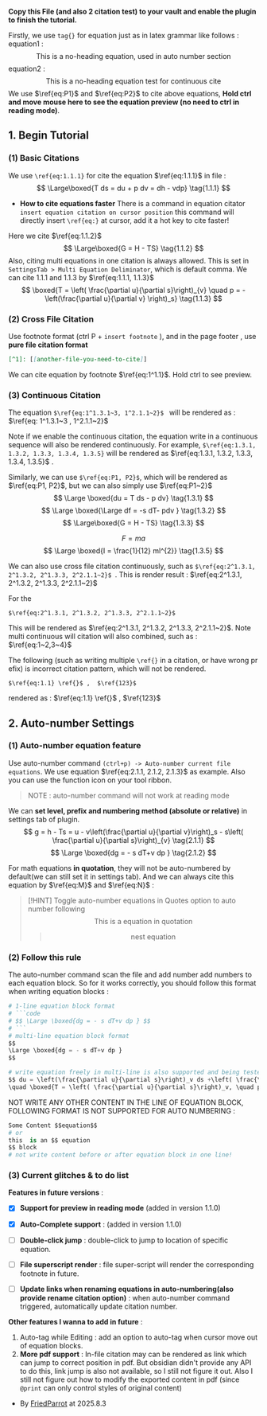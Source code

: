 **Copy this File (and also 2 citation test) to your vault and enable the plugin to finish the tutorial.**

Firstly,  we use `tag{}` for equation just as in latex grammar like follows : 
equation1 : 
$$
\text{This is a no-heading equation, used in auto number section} \tag{P1}
$$
equation2 : 
$$
\text{This is a no-heading equation test for continuous cite} \tag{P2}
$$
We use  $\ref{eq:P1}$ and $\ref{eq:P2}$ to cite above equations, **Hold ctrl and move mouse here to see the equation preview (no need to ctrl in reading mode)**.  

## 1. Begin Tutorial  
### (1) Basic Citations 
We use  `\ref{eq:1.1.1}` for cite the equation $\ref{eq:1.1.1}$ in file : 
$$
\Large\boxed{T ds = du + p dv = dh - vdp} \tag{1.1.1}
$$
- **How to cite equations faster** 
There is a command in equation citator `insert equation citation on cursor position` this command will directly insert `\ref{eq:}` at cursor,  add it a hot key to cite faster! 

Here we cite $\ref{eq:1.1.2}$ 
$$ \Large\boxed{G = H - TS} \tag{1.1.2} $$
Also, citing multi equations in one citation is always allowed. This is set in `SettingsTab > Multi Equation Deliminator`, which is default comma. We can cite  1.1.1 and 1.1.3 by $\ref{eq:1.1.1, 1.1.3}$ 
$$ \boxed{T = \left( \frac{\partial u}{\partial s}\right)_{v} \quad p = - \left(\frac{\partial u}{\partial v} \right)_s} \tag{1.1.3} $$

### (2) Cross File Citation
Use footnote format (ctrl P + `insert footnote` ), and in the page footer , use **pure file citation format** 

```markdown
[^1]: [[another-file-you-need-to-cite]]
```

We can cite equation by footnote $\ref{eq:1^1.1}$. Hold ctrl to see preview. 

### (3) Continuous Citation
The equation `$\ref{eq:1^1.3.1~3, 1^2.1.1~2}$ ` will be rendered  as :  $\ref{eq: 1^1.3.1~3 , 1^2.1.1~2}$ 

Note if we enable the continuous citation, the equation write in a continuous sequence will also be rendered continuously.  For example, `$\ref{eq:1.3.1, 1.3.2, 1.3.3, 1.3.4, 1.3.5}` will be rendered as $\ref{eq:1.3.1, 1.3.2, 1.3.3, 1.3.4, 1.3.5}$ . 

Similarly, we can use `$\ref{eq:P1, P2}$`, which will be rendered as $\ref{eq:P1, P2}$, but we can also simply use $\ref{eq:P1~2}$ 
$$ \Large \boxed{du = T ds  - p dv} \tag{1.3.1} $$
$$ \Large \boxed{\Large df = -s dT- pdv } \tag{1.3.2} $$
$$ \Large\boxed{G = H - TS} \tag{1.3.3} $$

$$ F = ma \tag{1.3.4} $$
$$ \Large \boxed{I = \frac{1}{12} ml^{2}} \tag{1.3.5} $$

We can also use cross file citation continuously, such as  `$\ref{eq:2^1.3.1, 2^1.3.2, 2^1.3.3, 2^2.1.1~2}$ `.  This is render result :  $\ref{eq:2^1.3.1, 2^1.3.2, 2^1.3.3, 2^2.1.1~2}$  

For the 
```
$\ref{eq:2^1.3.1, 2^1.3.2, 2^1.3.3, 2^2.1.1~2}$
```

This will be rendered as $\ref{eq:2^1.3.1, 2^1.3.2, 2^1.3.3, 2^2.1.1~2}$.  Note multi continuous will citation will also combined, such as :   $\ref{eq:1~2,3~4}$ 

The following (such as writing multiple `\ref{}` in a citation,  or have wrong pr
efix) is incorrect citation pattern, which will not be rendered.  

```
$\ref{eq:1.1} \ref{}$ ,  $\ref{123}$
```

rendered as :  $\ref{eq:1.1} \ref{}$ ,  $\ref{123}$ 

## 2. Auto-number Settings 
### (1) Auto-number equation feature 
Use auto-number command `(ctrl+p) -> Auto-number current file equations`. We use equation $\ref{eq:2.1.1, 2.1.2, 2.1.3}$ as example. Also you can use the function icon on your tool ribbon. 

> NOTE : auto-number command will not work at reading mode 

We can **set level, prefix and numbering method (absolute or relative)** in  settings tab of plugin. 
$$ g = h - Ts = u - v\left(\frac{\partial u}{\partial v}\right)_s - s\left( \frac{\partial u}{\partial s}\right)_{v} \tag{2.1.1} $$
$$ \Large \boxed{dg = - s dT+v dp } \tag{2.1.2} $$

For math equations **in quotation**, they will not be auto-numbered by default(we can still set it in settings tab). And we can always cite this equation by $\ref{eq:M}$ and $\ref{eq:N}$ : 

> [!HINT] Toggle auto-number equations in Quotes option to auto number following 
> $$ \text{This is a equation in quotation} \tag{M}$$
> > $$ \text{nest equation} \tag{N} $$

### (2) Follow this rule 
The auto-number command scan the file and add number add numbers to each equation block. So for it works correctly, you should follow this format when writing equation blocks : 

```python
# 1-line equation block format
# ```code
# $$ \Large \boxed{dg = - s dT+v dp } $$   
# ```
# multi-line equation block format
$$
\Large \boxed{dg = - s dT+v dp } 
$$

# write equation freely in multi-line is also supported and being tested 
$$ du = \left(\frac{\partial u}{\partial s}\right)_v ds +\left( \frac{\partial u}{\partial v}\right)_s dv \rightarrow 
\quad \boxed{T = \left( \frac{\partial u}{\partial s}\right)_v, \quad p = - \left(\frac{\partial u}{\partial v} \right)_s} \tag{3.1.1} $$
```

NOT WRITE ANY OTHER CONTENT IN THE  LINE OF EQUATION BLOCK, FOLLOWING FORMAT IS NOT SUPPORTED FOR AUTO NUMBERING :  
```python 
Some Content $$equation$$   
# or 
this  is an $$ equation 
$$ block 
# not write content before or after equation block in one line!
```


### (3) Current glitches & to do list

**Features in future versions** : 

- [x] **Support for preview in reading mode** (added in version 1.1.0) 

- [x] **Auto-Complete support** : (added in version 1.1.0)
- [ ] **Double-click jump** :  double-click to jump to location of specific equation. 

- [ ] **File superscript render** : file super-script will render the corresponding footnote in future. 

- [ ] **Update links when renaming equations in auto-numbering(also provide rename citation option)** : when auto-number command triggered, automatically update citation number. 

**Other features I wanna to add in future** : 

1. Auto-tag while Editing : add an option to auto-tag when cursor move out of equation blocks. 
2. **More pdf support**  :  In-file citation may can be rendered as link which can jump to correct position in pdf. But obsidian didn't provide any API to do this,  link jump is also not available, so I still not figure it out.  Also I still not figure out how to  modify the exported content in pdf (since `@print` can only control styles of original content)  



[^1]: [[Cross-File Citation Test 1|Article 1]]
[^2]: [[Cross-File Citation Test2|Article 2]]

- By [FriedParrot](https://github.com/friedparrot) at  2025.8.3 
